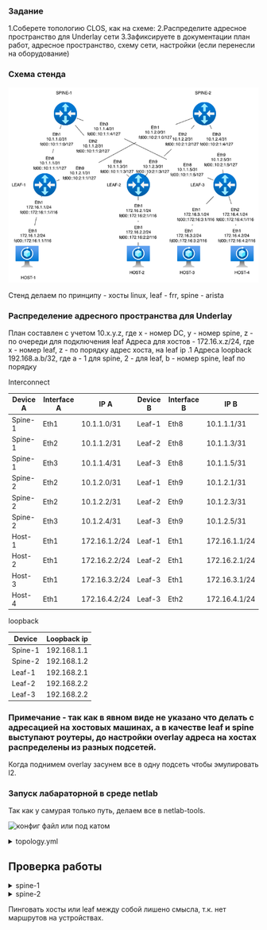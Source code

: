 ### Задание

1.Соберете топологию CLOS, как на схеме: 
2.Распределите адресное пространство для Underlay сети
3.Зафиксируете в документации план работ, адресное пространство, схему сети, настройки (если перенесли на оборудование)

### Схема стенда

![stand-plan](stand-plan.png)

Стенд делаем по принципу - хосты linux, leaf - frr, spine - arista

### Распределение адресного пространства для Underlay

План составлен с учетом 10.x.y.z, где x - номер DC, y - номер spine, z - по очереди для подключения leaf
Адреса для хостов - 172.16.x.z/24, где x - номер leaf, z - по порядку адрес хоста, на leaf ip .1
Адреса loopback 192.168.a.b/32, где a - 1 для spine, 2 - для leaf, b - номер spine, leaf по порядку

Interconnect

| Device A  | Interface A | IP A          | Device B  | Interface B | IP B          |
|-----------|-------------|---------------|-----------|-------------|---------------|
| Spine-1  | Eth1      | 10.1.1.0/31    | Leaf-1  | Eth8      	| 10.1.1.1/31    |
| Spine-1  | Eth2      | 10.1.1.2/31    | Leaf-2  | Eth8        | 10.1.1.3/31    |
| Spine-1  | Eth3      | 10.1.1.4/31    | Leaf-3  | Eth8        | 10.1.1.5/31   |
| Spine-2  | Eth2      | 10.1.2.0/31    | Leaf-1  | Eth9        | 10.1.2.1/31    |
| Spine-2  | Eth2      | 10.1.2.2/31    | Leaf-2  | Eth9        | 10.1.2.3/31    |
| Spine-2  | Eth3      | 10.1.2.4/31    | Leaf-3  | Eth9        | 10.1.2.5/31   |
| Host-1  | Eth1       | 172.16.1.2/24   | Leaf-1  | Eth1       | 172.16.1.1/24  |
| Host-2  | Eth1       | 172.16.2.2/24   | Leaf-2  | Eth1      	| 172.16.2.1/24  |
| Host-3  | Eth1       | 172.16.3.2/24   | Leaf-3  | Eth1       | 172.16.3.1/24  |
| Host-4  | Eth1       | 172.16.4.2/24   | Leaf-3  | Eth2      	| 172.16.4.1/24  |

loopback

| Device | Loopback ip|
|-------------|---------------|
| Spine-1  | 192.168.1.1 |
| Spine-2  | 192.168.1.2 |
| Leaf-1   | 192.168.2.1 |
| Leaf-2   | 192.168.2.2 |
| Leaf-3   | 192.168.2.2 |

### Примечание - так как в явном виде не указано что делать с адресацией на хостовых машинах, а в качестве leaf и spine выступают роутеры, до настройки overlay адреса на хостах распределены из разных подсетей.
Когда поднимем overlay засунем все в одну подсеть чтобы эмулировать l2.

### Запуск лабараторной в среде netlab
Так как у самурая только путь, делаем все в netlab-tools.

![конфиг файл](./topology.yml)
или под катом

<details>
  <summary>topology.yml </summary>

  ```yml
---
provider: clab

nodes:
 s1:
  device: eos
  id: 1
  loopback:
    ipv4: 192.168.1.1/32
 s2:
  device: eos
  id: 2
  loopback:
    ipv4: 192.168.1.2/32
 l1:
  device: frr
  id: 3
  loopback:
    ipv4: 192.168.2.1/32
 l2:
  device: frr
  id: 4
  loopback:
    ipv4: 192.168.2.2/32
 l3:
  device: frr
  id: 5
  loopback:
    ipv4: 192.168.2.3/32
 h1:
  device: linux
 h2:
  device: linux
 h3:
  device: linux
 h4:
  device: linux

links:
#spine1-leaf1,2,3
  - interfaces:
      - node: s1
        ifname: eth1
        ipv4: 10.1.1.1
      - node: l1
        ifname: eth8
        ipv4: 10.1.1.2
    prefix:
      ipv4: 10.1.1.0/30
  - interfaces:
      - node: s1
        ifname: eth2
        ipv4: 10.1.1.5
      - node: l2
        ifname: eth8
        ipv4: 10.1.1.6
    prefix:
      ipv4: 10.1.1.4/30
  - interfaces:
      - node: s1
        ifname: eth3
        ipv4: 10.1.1.9
      - node: l3
        ifname: eth8
        ipv4: 10.1.1.10
    prefix:
      ipv4: 10.1.1.8/30
#spine2-leaf1,2,3
  - interfaces:
      - node: s2
        ifname: eth1
        ipv4: 10.1.2.1
      - node: l1
        ifname: eth9
        ipv4: 10.1.2.2
    prefix:
      ipv4: 10.1.2.0/30
  - interfaces:
      - node: s2
        ifname: eth2
        ipv4: 10.1.2.5
      - node: l2
        ifname: eth9
        ipv4: 10.1.2.6
    prefix:
      ipv4: 10.1.2.4/30
  - interfaces:
      - node: s2
        ifname: eth3
        ipv4: 10.1.2.9
      - node: l3
        ifname: eth9
        ipv4: 10.1.2.10
    prefix:
      ipv4: 10.1.2.8/30
#host1
  - interfaces:
      - node: h1
        ifname: eth1
        ipv4: 172.16.1.2
      - node: l1
        ifname: eth1
        ipv4: 172.16.1.1
    prefix:
      ipv4: 172.16.1.0/24
#host2
  - interfaces:
      - node: h2
        ifname: eth1
        ipv4: 172.16.2.2
      - node: l2
        ifname: eth1
        ipv4: 172.16.2.1
    prefix:
      ipv4: 172.16.2.0/24
#host3
  - interfaces:
      - node: h3
        ifname: eth1
        ipv4: 172.16.3.2
      - node: l3
        ifname: eth1
        ipv4: 172.16.3.1
    prefix:
      ipv4: 172.16.3.0/24
#host4
  - interfaces:
      - node: h4
        ifname: eth1
        ipv4: 172.16.4.3
      - node: l3
        ifname: eth2
        ipv4: 172.16.4.1
    prefix:
      ipv4: 172.16.4.0/24
```
</details>

## Проверка работы

<details>
  <summary>spine-1</summary>
  
  ```txt  
s1#ping 10.1.1.2
PING 10.1.1.2 (10.1.1.2) 72(100) bytes of data.
80 bytes from 10.1.1.2: icmp_seq=1 ttl=64 time=0.137 ms
80 bytes from 10.1.1.2: icmp_seq=2 ttl=64 time=0.002 ms
80 bytes from 10.1.1.2: icmp_seq=3 ttl=64 time=0.004 ms
80 bytes from 10.1.1.2: icmp_seq=4 ttl=64 time=0.018 ms
80 bytes from 10.1.1.2: icmp_seq=5 ttl=64 time=0.005 ms

--- 10.1.1.2 ping statistics ---
5 packets transmitted, 5 received, 0% packet loss, time 0ms
rtt min/avg/max/mdev = 0.002/0.033/0.137/0.052 ms, ipg/ewma 0.063/0.083 ms
s1#ping 10.1.1.6
PING 10.1.1.6 (10.1.1.6) 72(100) bytes of data.
80 bytes from 10.1.1.6: icmp_seq=1 ttl=64 time=0.129 ms
80 bytes from 10.1.1.6: icmp_seq=2 ttl=64 time=0.013 ms
80 bytes from 10.1.1.6: icmp_seq=3 ttl=64 time=0.012 ms
80 bytes from 10.1.1.6: icmp_seq=4 ttl=64 time=0.007 ms
80 bytes from 10.1.1.6: icmp_seq=5 ttl=64 time=0.031 ms

--- 10.1.1.6 ping statistics ---
5 packets transmitted, 5 received, 0% packet loss, time 0ms
rtt min/avg/max/mdev = 0.007/0.038/0.129/0.046 ms, ipg/ewma 0.096/0.082 ms
s1#ping 10.1.1.10
PING 10.1.1.10 (10.1.1.10) 72(100) bytes of data.
80 bytes from 10.1.1.10: icmp_seq=1 ttl=64 time=0.131 ms
80 bytes from 10.1.1.10: icmp_seq=2 ttl=64 time=0.013 ms
80 bytes from 10.1.1.10: icmp_seq=3 ttl=64 time=0.014 ms
80 bytes from 10.1.1.10: icmp_seq=4 ttl=64 time=0.008 ms
80 bytes from 10.1.1.10: icmp_seq=5 ttl=64 time=0.006 ms

--- 10.1.1.10 ping statistics ---
5 packets transmitted, 5 received, 0% packet loss, time 0ms
rtt min/avg/max/mdev = 0.006/0.034/0.131/0.048 ms, ipg/ewma 0.074/0.081 ms
s1#show ip ro

VRF: default
Source Codes:
       C - connected, S - static, K - kernel,
       O - OSPF, IA - OSPF inter area, E1 - OSPF external type 1,
       E2 - OSPF external type 2, N1 - OSPF NSSA external type 1,
       N2 - OSPF NSSA external type2, B - Other BGP Routes,
       B I - iBGP, B E - eBGP, R - RIP, I L1 - IS-IS level 1,
       I L2 - IS-IS level 2, O3 - OSPFv3, A B - BGP Aggregate,
       A O - OSPF Summary, NG - Nexthop Group Static Route,
       V - VXLAN Control Service, M - Martian,
       DH - DHCP client installed default route,
       DP - Dynamic Policy Route, L - VRF Leaked,
       G  - gRIBI, RC - Route Cache Route,
       CL - CBF Leaked Route

Gateway of last resort is not set

 C        10.1.1.0/30
           directly connected, Ethernet1
 C        10.1.1.4/30
           directly connected, Ethernet2
 C        10.1.1.8/30
           directly connected, Ethernet3
 C        192.168.1.1/32
           directly connected, Loopback0

s1#show arp
Address         Age (sec)  Hardware Addr   Interface
10.1.1.2          0:02:09  aac1.abff.0f0e  Ethernet1
10.1.1.6          0:02:02  aac1.ab68.d548  Ethernet2
10.1.1.10         0:01:58  aac1.abf2.ccef  Ethernet3
```
</details>

<details>
  <summary>spine-2 </summary>

  ```txt  
s2#ping 10.1.2.2
PING 10.1.2.2 (10.1.2.2) 72(100) bytes of data.
80 bytes from 10.1.2.2: icmp_seq=1 ttl=64 time=0.128 ms
80 bytes from 10.1.2.2: icmp_seq=2 ttl=64 time=0.016 ms
80 bytes from 10.1.2.2: icmp_seq=3 ttl=64 time=0.008 ms
80 bytes from 10.1.2.2: icmp_seq=4 ttl=64 time=0.000 ms
80 bytes from 10.1.2.2: icmp_seq=5 ttl=64 time=0.023 ms

--- 10.1.2.2 ping statistics ---
5 packets transmitted, 5 received, 0% packet loss, time 0ms
rtt min/avg/max/mdev = 0.000/0.035/0.128/0.047 ms, ipg/ewma 0.092/0.080 ms
s2#ping 10.1.2.6
PING 10.1.2.6 (10.1.2.6) 72(100) bytes of data.
80 bytes from 10.1.2.6: icmp_seq=1 ttl=64 time=0.147 ms
80 bytes from 10.1.2.6: icmp_seq=2 ttl=64 time=0.013 ms
80 bytes from 10.1.2.6: icmp_seq=3 ttl=64 time=0.012 ms
80 bytes from 10.1.2.6: icmp_seq=4 ttl=64 time=0.011 ms
80 bytes from 10.1.2.6: icmp_seq=5 ttl=64 time=0.010 ms

--- 10.1.2.6 ping statistics ---
5 packets transmitted, 5 received, 0% packet loss, time 0ms
rtt min/avg/max/mdev = 0.010/0.038/0.147/0.054 ms, ipg/ewma 0.081/0.091 ms
s2#ping 10.1.2.10
PING 10.1.2.10 (10.1.2.10) 72(100) bytes of data.
80 bytes from 10.1.2.10: icmp_seq=1 ttl=64 time=0.128 ms
80 bytes from 10.1.2.10: icmp_seq=2 ttl=64 time=0.013 ms
80 bytes from 10.1.2.10: icmp_seq=3 ttl=64 time=0.011 ms
80 bytes from 10.1.2.10: icmp_seq=4 ttl=64 time=0.010 ms
80 bytes from 10.1.2.10: icmp_seq=5 ttl=64 time=0.008 ms

--- 10.1.2.10 ping statistics ---
5 packets transmitted, 5 received, 0% packet loss, time 0ms
rtt min/avg/max/mdev = 0.008/0.034/0.128/0.047 ms, ipg/ewma 0.065/0.079 ms
s2#show ip ro

VRF: default
Source Codes:
       C - connected, S - static, K - kernel,
       O - OSPF, IA - OSPF inter area, E1 - OSPF external type 1,
       E2 - OSPF external type 2, N1 - OSPF NSSA external type 1,
       N2 - OSPF NSSA external type2, B - Other BGP Routes,
       B I - iBGP, B E - eBGP, R - RIP, I L1 - IS-IS level 1,
       I L2 - IS-IS level 2, O3 - OSPFv3, A B - BGP Aggregate,
       A O - OSPF Summary, NG - Nexthop Group Static Route,
       V - VXLAN Control Service, M - Martian,
       DH - DHCP client installed default route,
       DP - Dynamic Policy Route, L - VRF Leaked,
       G  - gRIBI, RC - Route Cache Route,
       CL - CBF Leaked Route

Gateway of last resort is not set

 C        10.1.2.0/30
           directly connected, Ethernet1
 C        10.1.2.4/30
           directly connected, Ethernet2
 C        10.1.2.8/30
           directly connected, Ethernet3
 C        192.168.1.2/32
           directly connected, Loopback0

s2#show arp
Address         Age (sec)  Hardware Addr   Interface
10.1.2.2          0:00:11  aac1.abdd.eb6a  Ethernet1
10.1.2.6          0:00:07  aac1.ab74.efe2  Ethernet2
10.1.2.10         0:00:05  aac1.abf5.61f3  Ethernet3
```
</details>

Пинговать хосты или leaf между собой лишено смысла, т.к. нет маршрутов на устройствах.
